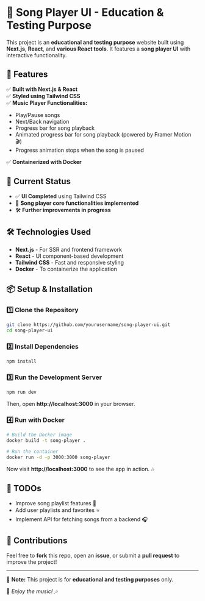 # 🎵 Song Player UI - Education & Testing Purpose

This project is an **educational and testing purpose** website built using **Next.js**, **React**, and **various React tools**. It features a **song player UI** with interactive functionality.

## 🚀 Features

✅ **Built with Next.js & React**  
✅ **Styled using Tailwind CSS**  
✅ **Music Player Functionalities:**
   - Play/Pause songs
   - Next/Back navigation
   - Progress bar for song playback
   - Animated progress bar for song playback (powered by Framer Motion 🎬)
   - Progress animation stops when the song is paused

✅ **Containerized with Docker**

## 📌 Current Status
- ✅ **UI Completed** using Tailwind CSS
- 🔧 **Song player core functionalities implemented**
- 🛠 **Further improvements in progress**

## 🛠 Technologies Used
- **Next.js** - For SSR and frontend framework
- **React** - UI component-based development
- **Tailwind CSS** - Fast and responsive styling
- **Docker** - To containerize the application

## 📦 Setup & Installation

### 1️⃣ Clone the Repository
```bash
git clone https://github.com/yourusername/song-player-ui.git
cd song-player-ui
```

### 2️⃣ Install Dependencies
```bash
npm install
```

### 3️⃣ Run the Development Server
```bash
npm run dev
```
Then, open **http://localhost:3000** in your browser.

### 4️⃣ Run with Docker
```bash
# Build the Docker image
docker build -t song-player .

# Run the container
docker run -d -p 3000:3000 song-player
```

Now visit **http://localhost:3000** to see the app in action. 🎶

## 📌 TODOs
- Improve song playlist features 🎼
- Add user playlists and favorites ⭐
- Implement API for fetching songs from a backend 🎧

## 🤝 Contributions
Feel free to **fork** this repo, open an **issue**, or submit a **pull request** to improve the project!

---

📌 **Note:** This project is for **educational and testing purposes** only.

🎵 *Enjoy the music! 🎶*


